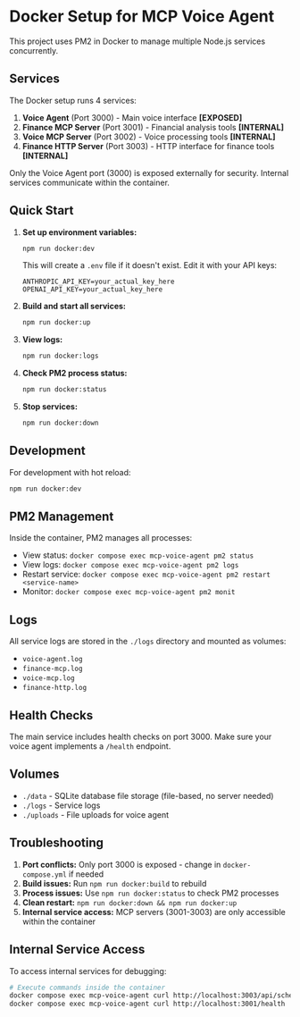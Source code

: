 # Docker Setup for MCP Voice Agent

This project uses PM2 in Docker to manage multiple Node.js services concurrently.

## Services

The Docker setup runs 4 services:

1. **Voice Agent** (Port 3000) - Main voice interface **[EXPOSED]**
2. **Finance MCP Server** (Port 3001) - Financial analysis tools **[INTERNAL]**
3. **Voice MCP Server** (Port 3002) - Voice processing tools **[INTERNAL]**
4. **Finance HTTP Server** (Port 3003) - HTTP interface for finance tools **[INTERNAL]**

Only the Voice Agent port (3000) is exposed externally for security. Internal services communicate within the container.

## Quick Start

1. **Set up environment variables:**
   ```bash
   npm run docker:dev
   ```
   This will create a `.env` file if it doesn't exist. Edit it with your API keys:
   ```
   ANTHROPIC_API_KEY=your_actual_key_here
   OPENAI_API_KEY=your_actual_key_here
   ```

2. **Build and start all services:**
   ```bash
   npm run docker:up
   ```

3. **View logs:**
   ```bash
   npm run docker:logs
   ```

4. **Check PM2 process status:**
   ```bash
   npm run docker:status
   ```

5. **Stop services:**
   ```bash
   npm run docker:down
   ```

## Development

For development with hot reload:
```bash
npm run docker:dev
```

## PM2 Management

Inside the container, PM2 manages all processes:

- View status: `docker compose exec mcp-voice-agent pm2 status`
- View logs: `docker compose exec mcp-voice-agent pm2 logs`
- Restart service: `docker compose exec mcp-voice-agent pm2 restart <service-name>`
- Monitor: `docker compose exec mcp-voice-agent pm2 monit`

## Logs

All service logs are stored in the `./logs` directory and mounted as volumes:
- `voice-agent.log`
- `finance-mcp.log`
- `voice-mcp.log`
- `finance-http.log`

## Health Checks

The main service includes health checks on port 3000. Make sure your voice agent implements a `/health` endpoint.

## Volumes

- `./data` - SQLite database file storage (file-based, no server needed)
- `./logs` - Service logs
- `./uploads` - File uploads for voice agent

## Troubleshooting

1. **Port conflicts:** Only port 3000 is exposed - change in `docker-compose.yml` if needed
2. **Build issues:** Run `npm run docker:build` to rebuild
3. **Process issues:** Use `npm run docker:status` to check PM2 processes
4. **Clean restart:** `npm run docker:down && npm run docker:up`
5. **Internal service access:** MCP servers (3001-3003) are only accessible within the container

## Internal Service Access

To access internal services for debugging:
```bash
# Execute commands inside the container
docker compose exec mcp-voice-agent curl http://localhost:3003/api/schema
docker compose exec mcp-voice-agent curl http://localhost:3001/health
``` 